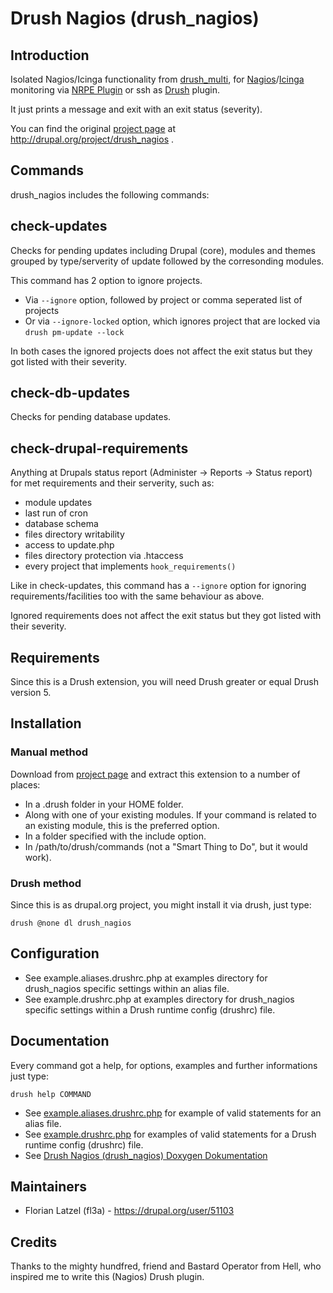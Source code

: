 # Drush Nagios (drush_nagios)

## Introduction

Isolated Nagios/Icinga functionality from [drush_multi][1],
for [Nagios][2]/[Icinga][3] monitoring via [NRPE Plugin][4] or ssh as [Drush][5] plugin. 

It just prints a message and exit with an exit status (severity).

You can find the original [project page][6] at http://drupal.org/project/drush_nagios .

## Commands

drush_nagios includes the following commands:

## check-updates

Checks for pending updates including Drupal (core), modules and themes grouped by type/serverity of update followed by the corresonding modules.

This command has 2 option to ignore projects.
- Via `--ignore` option, followed by project or comma seperated list of projects
- Or via `--ignore-locked` option, which ignores project that are locked via `drush pm-update --lock`

In both cases the ignored projects does not affect the exit status but they got listed with their severity.

## check-db-updates

Checks for pending database updates.

## check-drupal-requirements

Anything at Drupals status report (Administer -> Reports -> Status report)
for met requirements and their serverity, such as:
- module updates
- last run of cron
- database schema
- files directory writability
- access to update.php
- files directory protection via .htaccess
- every project that implements `hook_requirements()`

Like in check-updates, this command has a `--ignore` option for ignoring requirements/facilities too with the same behaviour as above.

Ignored requirements does not affect the exit status but they got listed with their severity.

## Requirements

Since this is a Drush extension, you will need Drush greater or equal Drush version 5.

## Installation

### Manual method

Download from [project page][6] and extract this extension to a number of places:

- In a .drush folder in your HOME folder.
- Along with one of your existing modules. If your command is related to an existing module, this is the preferred option.
- In a folder specified with the include option.
- In /path/to/drush/commands (not a "Smart Thing to Do", but it would work).

### Drush method 

Since this is as drupal.org project, you might install it via drush, just type:
	
    drush @none dl drush_nagios

## Configuration

- See example.aliases.drushrc.php at examples directory for drush_nagios specific settings within an alias file.
- See example.drushrc.php at examples directory for drush_nagios specific settings within a Drush runtime config (drushrc) file.

## Documentation

Every command got a help, for options, examples and further informations just type:

    drush help COMMAND

- See [example.aliases.drushrc.php][7] for example of valid statements for an alias file.
- See [example.drushrc.php][8] for examples of valid statements for a Drush runtime config (drushrc) file.
- See [Drush Nagios (drush_nagios) Doxygen Dokumentation][9]

## Maintainers

- Florian Latzel (fl3a) - https://drupal.org/user/51103

## Credits

Thanks to the mighty hundfred, friend and Bastard Operator from Hell,
who inspired me to write this (Nagios) Drush plugin.

[1]:http://drupal.org/project/drush_multi
[2]:http://en.wikipedia.org/wiki/Nagios
[3]:http://en.wikipedia.org/wiki/Icinga
[4]:http://en.wikipedia.org/wiki/Nagios#NRPE
[5]:http://drush.ws
[6]:http://drupal.org/project/drush_nagios
[7]:http://api.drush.org/api/drush/examples%21example.aliases.drushrc.php/5.x
[8]:http://api.drush.org/api/drush/examples%21example.drushrc.php/5.x
[9]:http://is-loesungen.de/docu/drush_nagios/index.html